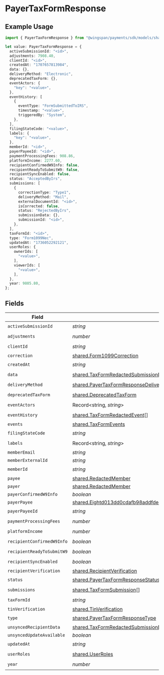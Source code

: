 # PayerTaxFormResponse

## Example Usage

```typescript
import { PayerTaxFormResponse } from "@wingspan/payments/sdk/models/shared";

let value: PayerTaxFormResponse = {
  activeSubmissionId: "<id>",
  adjustments: 7908.40,
  clientId: "<id>",
  createdAt: "1707657813984",
  data: {},
  deliveryMethod: "Electronic",
  deprecatedTaxForm: {},
  eventActors: {
    "key": "<value>",
  },
  eventHistory: [
    {
      eventType: "FormSubmittedToIRS",
      timestamp: "<value>",
      triggeredBy: "System",
    },
  ],
  filingStateCode: "<value>",
  labels: {
    "key": "<value>",
  },
  memberId: "<id>",
  payerPayeeId: "<id>",
  paymentProcessingFees: 908.86,
  platformIncome: 2277.60,
  recipientConfirmedW9Info: false,
  recipientReadyToSubmitW9: false,
  recipientSyncEnabled: false,
  status: "AcceptedByIrs",
  submissions: [
    {
      correctionType: "Type1",
      deliveryMethod: "Mail",
      externalDocumentId: "<id>",
      isCorrected: false,
      status: "RejectedByIrs",
      submissionData: {},
      submissionId: "<id>",
    },
  ],
  taxFormId: "<id>",
  type: "Form1099Nec",
  updatedAt: "1736052292121",
  userRoles: {
    ownerIds: [
      "<value>",
    ],
    viewerIds: [
      "<value>",
    ],
  },
  year: 9805.80,
};
```

## Fields

| Field                                                                                                                                                                             | Type                                                                                                                                                                              | Required                                                                                                                                                                          | Description                                                                                                                                                                       |
| --------------------------------------------------------------------------------------------------------------------------------------------------------------------------------- | --------------------------------------------------------------------------------------------------------------------------------------------------------------------------------- | --------------------------------------------------------------------------------------------------------------------------------------------------------------------------------- | --------------------------------------------------------------------------------------------------------------------------------------------------------------------------------- |
| `activeSubmissionId`                                                                                                                                                              | *string*                                                                                                                                                                          | :heavy_check_mark:                                                                                                                                                                | N/A                                                                                                                                                                               |
| `adjustments`                                                                                                                                                                     | *number*                                                                                                                                                                          | :heavy_check_mark:                                                                                                                                                                | N/A                                                                                                                                                                               |
| `clientId`                                                                                                                                                                        | *string*                                                                                                                                                                          | :heavy_check_mark:                                                                                                                                                                | N/A                                                                                                                                                                               |
| `correction`                                                                                                                                                                      | [shared.Form1099Correction](../../../sdk/models/shared/form1099correction.md)                                                                                                     | :heavy_minus_sign:                                                                                                                                                                | N/A                                                                                                                                                                               |
| `createdAt`                                                                                                                                                                       | *string*                                                                                                                                                                          | :heavy_check_mark:                                                                                                                                                                | N/A                                                                                                                                                                               |
| `data`                                                                                                                                                                            | [shared.TaxFormRedactedSubmissionData](../../../sdk/models/shared/taxformredactedsubmissiondata.md)                                                                               | :heavy_check_mark:                                                                                                                                                                | N/A                                                                                                                                                                               |
| `deliveryMethod`                                                                                                                                                                  | [shared.PayerTaxFormResponseDeliveryMethod](../../../sdk/models/shared/payertaxformresponsedeliverymethod.md)                                                                     | :heavy_check_mark:                                                                                                                                                                | N/A                                                                                                                                                                               |
| `deprecatedTaxForm`                                                                                                                                                               | [shared.DeprecatedTaxForm](../../../sdk/models/shared/deprecatedtaxform.md)                                                                                                       | :heavy_check_mark:                                                                                                                                                                | N/A                                                                                                                                                                               |
| `eventActors`                                                                                                                                                                     | Record<string, *string*>                                                                                                                                                          | :heavy_check_mark:                                                                                                                                                                | N/A                                                                                                                                                                               |
| `eventHistory`                                                                                                                                                                    | [shared.TaxFormRedactedEvent](../../../sdk/models/shared/taxformredactedevent.md)[]                                                                                               | :heavy_check_mark:                                                                                                                                                                | N/A                                                                                                                                                                               |
| `events`                                                                                                                                                                          | [shared.TaxFormEvents](../../../sdk/models/shared/taxformevents.md)                                                                                                               | :heavy_minus_sign:                                                                                                                                                                | N/A                                                                                                                                                                               |
| `filingStateCode`                                                                                                                                                                 | *string*                                                                                                                                                                          | :heavy_check_mark:                                                                                                                                                                | N/A                                                                                                                                                                               |
| `labels`                                                                                                                                                                          | Record<string, *string*>                                                                                                                                                          | :heavy_check_mark:                                                                                                                                                                | N/A                                                                                                                                                                               |
| `memberEmail`                                                                                                                                                                     | *string*                                                                                                                                                                          | :heavy_minus_sign:                                                                                                                                                                | N/A                                                                                                                                                                               |
| `memberExternalId`                                                                                                                                                                | *string*                                                                                                                                                                          | :heavy_minus_sign:                                                                                                                                                                | N/A                                                                                                                                                                               |
| `memberId`                                                                                                                                                                        | *string*                                                                                                                                                                          | :heavy_check_mark:                                                                                                                                                                | N/A                                                                                                                                                                               |
| `payee`                                                                                                                                                                           | [shared.RedactedMember](../../../sdk/models/shared/redactedmember.md)                                                                                                             | :heavy_minus_sign:                                                                                                                                                                | N/A                                                                                                                                                                               |
| `payer`                                                                                                                                                                           | [shared.RedactedMember](../../../sdk/models/shared/redactedmember.md)                                                                                                             | :heavy_minus_sign:                                                                                                                                                                | N/A                                                                                                                                                                               |
| `payerConfirmedW9Info`                                                                                                                                                            | *boolean*                                                                                                                                                                         | :heavy_minus_sign:                                                                                                                                                                | N/A                                                                                                                                                                               |
| `payerPayee`                                                                                                                                                                      | [shared.Eightd013dd0cdafb98addfde478aafc44fc8914592071f79bc8d2aa0096744c099f](../../../sdk/models/shared/eightd013dd0cdafb98addfde478aafc44fc8914592071f79bc8d2aa0096744c099f.md) | :heavy_minus_sign:                                                                                                                                                                | N/A                                                                                                                                                                               |
| `payerPayeeId`                                                                                                                                                                    | *string*                                                                                                                                                                          | :heavy_check_mark:                                                                                                                                                                | N/A                                                                                                                                                                               |
| `paymentProcessingFees`                                                                                                                                                           | *number*                                                                                                                                                                          | :heavy_check_mark:                                                                                                                                                                | N/A                                                                                                                                                                               |
| `platformIncome`                                                                                                                                                                  | *number*                                                                                                                                                                          | :heavy_check_mark:                                                                                                                                                                | N/A                                                                                                                                                                               |
| `recipientConfirmedW9Info`                                                                                                                                                        | *boolean*                                                                                                                                                                         | :heavy_check_mark:                                                                                                                                                                | N/A                                                                                                                                                                               |
| `recipientReadyToSubmitW9`                                                                                                                                                        | *boolean*                                                                                                                                                                         | :heavy_check_mark:                                                                                                                                                                | N/A                                                                                                                                                                               |
| `recipientSyncEnabled`                                                                                                                                                            | *boolean*                                                                                                                                                                         | :heavy_check_mark:                                                                                                                                                                | N/A                                                                                                                                                                               |
| `recipientVerification`                                                                                                                                                           | [shared.RecipientVerification](../../../sdk/models/shared/recipientverification.md)                                                                                               | :heavy_minus_sign:                                                                                                                                                                | N/A                                                                                                                                                                               |
| `status`                                                                                                                                                                          | [shared.PayerTaxFormResponseStatus](../../../sdk/models/shared/payertaxformresponsestatus.md)                                                                                     | :heavy_check_mark:                                                                                                                                                                | N/A                                                                                                                                                                               |
| `submissions`                                                                                                                                                                     | [shared.TaxFormSubmission](../../../sdk/models/shared/taxformsubmission.md)[]                                                                                                     | :heavy_check_mark:                                                                                                                                                                | N/A                                                                                                                                                                               |
| `taxFormId`                                                                                                                                                                       | *string*                                                                                                                                                                          | :heavy_check_mark:                                                                                                                                                                | N/A                                                                                                                                                                               |
| `tinVerification`                                                                                                                                                                 | [shared.TinVerification](../../../sdk/models/shared/tinverification.md)                                                                                                           | :heavy_minus_sign:                                                                                                                                                                | N/A                                                                                                                                                                               |
| `type`                                                                                                                                                                            | [shared.PayerTaxFormResponseType](../../../sdk/models/shared/payertaxformresponsetype.md)                                                                                         | :heavy_check_mark:                                                                                                                                                                | N/A                                                                                                                                                                               |
| `unsyncedRecipientData`                                                                                                                                                           | [shared.TaxFormRedactedSubmissionData](../../../sdk/models/shared/taxformredactedsubmissiondata.md)                                                                               | :heavy_minus_sign:                                                                                                                                                                | N/A                                                                                                                                                                               |
| `unsyncedUpdateAvailable`                                                                                                                                                         | *boolean*                                                                                                                                                                         | :heavy_minus_sign:                                                                                                                                                                | N/A                                                                                                                                                                               |
| `updatedAt`                                                                                                                                                                       | *string*                                                                                                                                                                          | :heavy_check_mark:                                                                                                                                                                | N/A                                                                                                                                                                               |
| `userRoles`                                                                                                                                                                       | [shared.UserRoles](../../../sdk/models/shared/userroles.md)                                                                                                                       | :heavy_check_mark:                                                                                                                                                                | N/A                                                                                                                                                                               |
| `year`                                                                                                                                                                            | *number*                                                                                                                                                                          | :heavy_check_mark:                                                                                                                                                                | N/A                                                                                                                                                                               |